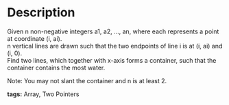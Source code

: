 Description
===========
Given n non-negative integers a1, a2, ..., an, where each represents a point at coordinate (i, ai).<br/>
n vertical lines are drawn such that the two endpoints of line i is at (i, ai) and (i, 0).<br/>
Find two lines, which together with x-axis forms a container, such that the container contains the most water.

Note: You may not slant the container and n is at least 2.

**tags:** Array, Two Pointers